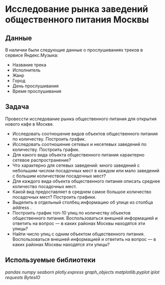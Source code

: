 # Исследование рынка заведений общественного питания Москвы

## Данные

В наличии были следующие данные о прослушиваниях треков в сервисе Яндекс.Музыка:
- Название трека
- Исполнитель
- Жанр
- Город
- День прослушивания
- Время прослушивания

## Задача
Провессти исследование рынка общественного питания для открытия нового кафе в Москве.

- Исследовать соотношение видов объектов общественного питания по количеству. Построить график.
- Исследовать соотношение сетевых и несетевых заведений по количеству. Построить график.
- Для какого вида объекта общественного питания характерно сетевое распространение?
- Что характерно для сетевых заведений: много заведений с небольшим числом посадочных мест в каждом или мало заведений с большим количеством посадочных мест?
- Для каждого вида объекта общественного питания описать среднее количество посадочных мест. 
- Какой вид предоставляет в среднем самое большое количество посадочных мест? Построить графики.
- Выделить в отдельный столбец информацию об улице из столбца address .
- Построить график топ-10 улиц по количеству объектов общественного питания. Воспользоваться внешней информацией и ответить на вопрос — в каких районах Москвы находятся эти улицы?
- Найти число улиц с одним объектом общественного питания. Воспользоваться внешней информацией и ответить на вопрос — в каких районах Москвы находятся эти улицы?

## Используемые библиотеки
*pandas* *numpy* *seaborn* *plotly.express* *graph_objects* *matplotlib.pyplot* *iplot* *requests* *BytesIO*
